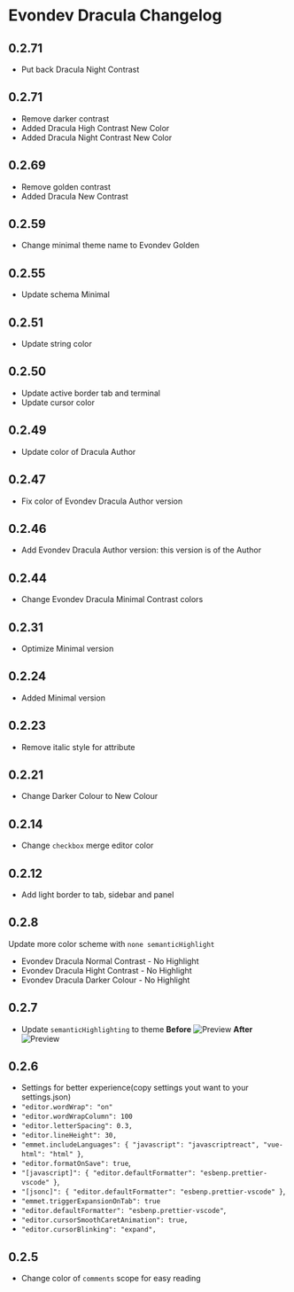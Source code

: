 # Evondev Dracula Changelog

## 0.2.71

- Put back Dracula Night Contrast

## 0.2.71

- Remove darker contrast
- Added Dracula High Contrast New Color
- Added Dracula Night Contrast New Color

## 0.2.69

- Remove golden contrast
- Added Dracula New Contrast

## 0.2.59

- Change minimal theme name to Evondev Golden

## 0.2.55

- Update schema Minimal

## 0.2.51

- Update string color

## 0.2.50

- Update active border tab and terminal
- Update cursor color

## 0.2.49

- Update color of Dracula Author

## 0.2.47

- Fix color of Evondev Dracula Author version

## 0.2.46

- Add Evondev Dracula Author version: this version is of the Author

## 0.2.44

- Change Evondev Dracula Minimal Contrast colors

## 0.2.31

- Optimize Minimal version

## 0.2.24

- Added Minimal version

## 0.2.23

- Remove italic style for attribute

## 0.2.21

- Change Darker Colour to New Colour

## 0.2.14

- Change `checkbox` merge editor color

## 0.2.12

- Add light border to tab, sidebar and panel

## 0.2.8

Update more color scheme with `none semanticHighlight`

- Evondev Dracula Normal Contrast - No Highlight
- Evondev Dracula Hight Contrast - No Highlight
- Evondev Dracula Darker Colour - No Highlight

## 0.2.7

- Update `semanticHighlighting` to theme
  **Before**
  ![Preview](https://raw.githubusercontent.com/evondev/evondev-dracula/master/screenshots/none-semantic-highlight.png)
  **After**
  ![Preview](https://raw.githubusercontent.com/evondev/evondev-dracula/master/screenshots/semantic-highlight.png)

## 0.2.6

- Settings for better experience(copy settings yout want to your settings.json)
- `"editor.wordWrap": "on"`
- `"editor.wordWrapColumn": 100`
- `"editor.letterSpacing": 0.3,`
- `"editor.lineHeight": 30,`
- `"emmet.includeLanguages": { "javascript": "javascriptreact", "vue-html": "html" }`,
- `"editor.formatOnSave": true`,
- `"[javascript]": { "editor.defaultFormatter": "esbenp.prettier-vscode" }`,
- `"[jsonc]": { "editor.defaultFormatter": "esbenp.prettier-vscode" }`,
- `"emmet.triggerExpansionOnTab": true`
- `"editor.defaultFormatter": "esbenp.prettier-vscode"`,
- `"editor.cursorSmoothCaretAnimation": true,`
- `"editor.cursorBlinking": "expand",`

## 0.2.5

- Change color of `comments` scope for easy reading
